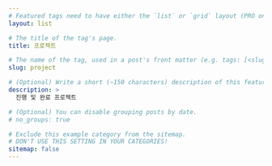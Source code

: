 ```yaml
---
# Featured tags need to have either the `list` or `grid` layout (PRO only).
layout: list

# The title of the tag's page.
title: 프로젝트

# The name of the tag, used in a post's front matter (e.g. tags: [<slug>]).
slug: project

# (Optional) Write a short (~150 characters) description of this featured tag.
description: >
  진행 및 완료 프로젝트

# (Optional) You can disable grouping posts by date.
# no_groups: true

# Exclude this example category from the sitemap.
# DON'T USE THIS SETTING IN YOUR CATEGORIES!
sitemap: false
---
```

